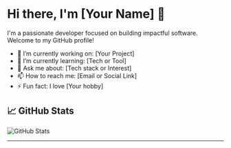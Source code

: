 # Hi there, I'm [Your Name] 👋

I'm a passionate developer focused on building impactful software.  
Welcome to my GitHub profile!

- 🔭 I’m currently working on: [Your Project]
- 🌱 I’m currently learning: [Tech or Tool]
- 💬 Ask me about: [Tech stack or Interest]
- 📫 How to reach me: [Email or Social Link]
- ⚡ Fun fact: I love [Your hobby]

## 📈 GitHub Stats
![GitHub Stats](https://github-readme-stats.vercel.app/api?username=your-username&show_icons=true&theme=radical)

---

